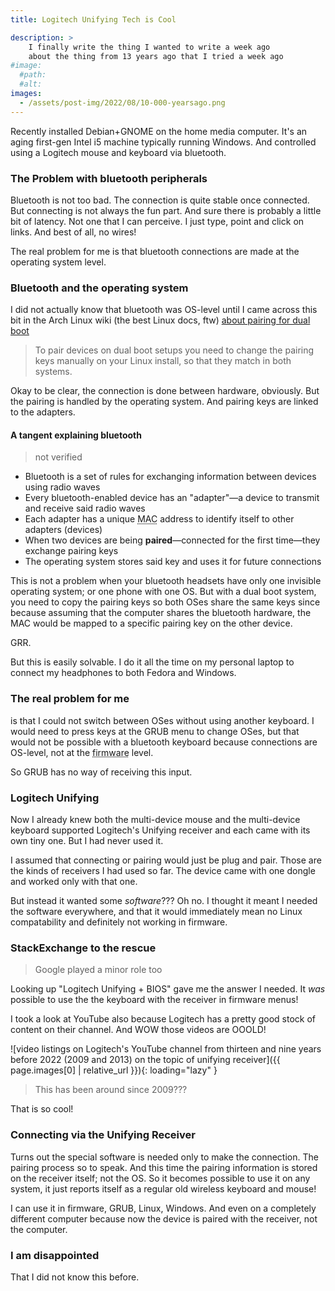 ```yaml
---
title: Logitech Unifying Tech is Cool

description: >
    I finally write the thing I wanted to write a week ago
    about the thing from 13 years ago that I tried a week ago
#image:
  #path:
  #alt:
images:
  - /assets/post-img/2022/08/10-000-yearsago.png
---
```


Recently installed Debian+GNOME on the home media computer.
It's an aging first-gen Intel i5 machine typically running Windows.
And controlled using a Logitech mouse and keyboard via bluetooth.

### The Problem with bluetooth peripherals

Bluetooth is not too bad. The connection is quite stable once
connected. But connecting is not always the fun part. And sure
there is probably a little bit of latency. Not one that I can
perceive. I just type, point and click on links. And best of
all, no wires!

The real problem for me is that bluetooth connections are made
at the operating system level.

### Bluetooth and the operating system

I did not actually know that bluetooth was OS-level until I
came across this bit in the Arch Linux wiki (the best Linux docs, ftw)
[about pairing for dual boot](https://wiki.archlinux.org/title/bluetooth#Dual_boot_pairing)

> To pair devices on dual boot setups you need to change the pairing
> keys manually on your Linux install, so that they match in both systems.

Okay to be clear, the connection is done between hardware, obviously.
But the pairing is handled by the operating system. And pairing keys
are linked to the adapters.

#### A tangent explaining bluetooth
> not verified

- Bluetooth is a set of rules for exchanging information between devices
using radio waves
- Every bluetooth-enabled device has an "adapter"&mdash;a device to
transmit and receive said radio waves
- Each adapter has a unique <abbr title="media access control">MAC</abbr> address
to identify itself to other adapters (devices)
- When two devices are being **paired**&mdash;connected for the first time&mdash;they exchange pairing keys
- The operating system stores said key and uses it for future connections

This is not a problem when your bluetooth headsets have only one invisible
operating system; or one phone with one OS. But with a dual boot system,
you need to copy the pairing keys so both OSes share the same keys since
because assuming that the computer shares the bluetooth hardware, the MAC
would be mapped to a specific pairing key on the other device.

GRR.

But this is easily solvable. I do it all the time on my personal laptop
to connect my headphones to both Fedora and Windows.

### The real problem for me

is that I could not switch between OSes without using another keyboard.
I would need to press keys at the GRUB menu to change OSes, but that
would not be possible with a bluetooth keyboard because connections
are OS-level, not at the <abbr title="BIOS/UEFI">firmware</abbr> level.

So GRUB has no way of receiving this input.

### Logitech Unifying

Now I already knew both the multi-device mouse and the multi-device keyboard
supported Logitech's Unifying
receiver and each came with its own tiny one. But I had never used it.

I assumed that connecting or pairing would just be plug and pair. Those are
the kinds of receivers I had used so far. The device came with one dongle
and worked only with that one.

But instead it wanted some *software*??? Oh no. I thought it meant I needed
the software everywhere, and that it would immediately mean no Linux
compatability and definitely not working in firmware.

### StackExchange to the rescue
> Google played a minor role too

Looking up "Logitech Unifying + BIOS" gave me the answer I needed. It *was*
possible to use the the keyboard with the receiver in firmware menus!

I took a look at YouTube also because Logitech has a pretty good stock of
content on their channel. And WOW those videos are OOOLD!

![video listings on Logitech's YouTube channel from thirteen and nine years
before 2022 (2009 and 2013) on the topic of unifying receiver]({{ page.images[0] | relative_url }}){: loading="lazy" }

> This has been around since 2009???

That is so cool!

### Connecting via the Unifying Receiver

Turns out the special software is needed only to make the connection.
The pairing process so to speak. And this time the pairing information
is stored on the receiver itself; not the OS. So it becomes possible to
use it on any system, it just reports itself as a regular old wireless
keyboard and mouse!

I can use it in firmware, GRUB, Linux, Windows. And even on a completely
different computer because now the device is paired with the receiver,
not the computer.

### I am disappointed

That I did not know this before.

